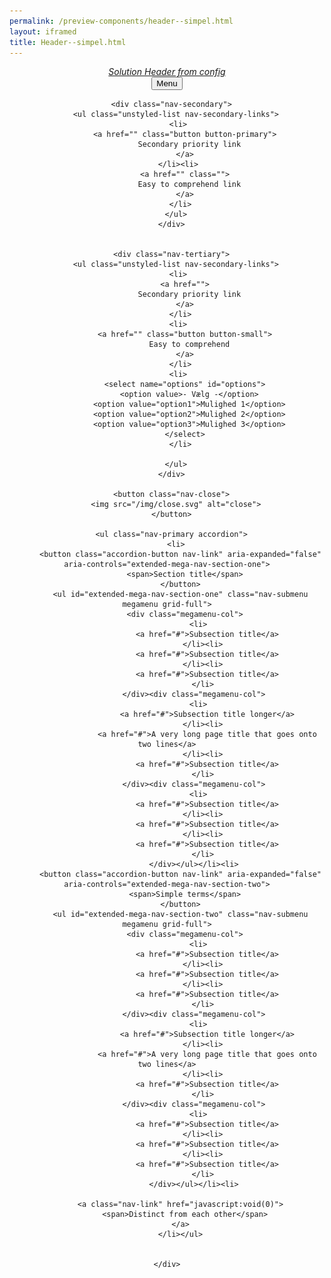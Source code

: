 ```yaml
--- 
permalink: /preview-components/header--simpel.html
layout: iframed 
title: Header--simpel.html
---
```


<header class="header header-extended" role="banner">
  
  <div class="portal-header">
    <div class="portal-header-inner">
      <a href="/"
          title="Home"
          aria-label="Home">
          <div class="logo" id="basic-logo"></div>
      </a>
    </div>
  </div>

  
  <div class="navbar solution-header">
    <div class="solution-heading">
      <em class="heading-text">
        <a href="/"
          title="Home"
          aria-label="Home">
          Solution Header from config
        </a>
      </em>
    </div>
    <button class="menu-btn">Menu</button>
  </div>

  <nav role="navigation" class="nav">
    <div class="nav-inner">
      
      <div class="nav-secondary">
        <ul class="unstyled-list nav-secondary-links">
          <li> 
            <a href="" class="button button-primary">
              Secondary priority link
            </a>
          </li><li> 
            <a href="" class="">
              Easy to comprehend link
            </a>
          </li>
        </ul>
      </div>

      
      <div class="nav-tertiary">
        <ul class="unstyled-list nav-secondary-links">
          <li> 
            <a href="">
              Secondary priority link
            </a>
          </li>
          <li> 
            <a href="" class="button button-small">
              Easy to comprehend
            </a>
          </li>
          <li> 
            <select name="options" id="options">
              <option value>- Vælg -</option>
              <option value="option1">Mulighed 1</option>
              <option value="option2">Mulighed 2</option>
              <option value="option3">Mulighed 3</option>
            </select>
          </li>
          
        </ul>
      </div>

      <button class="nav-close">
        <img src="/img/close.svg" alt="close">
      </button>

      <ul class="nav-primary accordion">
        <li>
          <button class="accordion-button nav-link" aria-expanded="false" aria-controls="extended-mega-nav-section-one">
            <span>Section title</span>
          </button>
          <ul id="extended-mega-nav-section-one" class="nav-submenu megamenu grid-full">
            <div class="megamenu-col">
                  <li>
                      <a href="#">Subsection title</a>
                    </li><li>
                      <a href="#">Subsection title</a>
                    </li><li>
                      <a href="#">Subsection title</a>
                    </li>
                </div><div class="megamenu-col">
                  <li>
                      <a href="#">Subsection title longer</a>
                    </li><li>
                      <a href="#">A very long page title that goes onto two lines</a>
                    </li><li>
                      <a href="#">Subsection title</a>
                    </li>
                </div><div class="megamenu-col">
                  <li>
                      <a href="#">Subsection title</a>
                    </li><li>
                      <a href="#">Subsection title</a>
                    </li><li>
                      <a href="#">Subsection title</a>
                    </li>
                </div></ul></li><li>
          <button class="accordion-button nav-link" aria-expanded="false" aria-controls="extended-mega-nav-section-two">
            <span>Simple terms</span>
          </button>
          <ul id="extended-mega-nav-section-two" class="nav-submenu megamenu grid-full">
            <div class="megamenu-col">
                  <li>
                      <a href="#">Subsection title</a>
                    </li><li>
                      <a href="#">Subsection title</a>
                    </li><li>
                      <a href="#">Subsection title</a>
                    </li>
                </div><div class="megamenu-col">
                  <li>
                      <a href="#">Subsection title longer</a>
                    </li><li>
                      <a href="#">A very long page title that goes onto two lines</a>
                    </li><li>
                      <a href="#">Subsection title</a>
                    </li>
                </div><div class="megamenu-col">
                  <li>
                      <a href="#">Subsection title</a>
                    </li><li>
                      <a href="#">Subsection title</a>
                    </li><li>
                      <a href="#">Subsection title</a>
                    </li>
                </div></ul></li><li>
          
          <a class="nav-link" href="javascript:void(0)">
            <span>Distinct from each other</span>
          </a>
          </li></ul>
 
      
    </div>
  </nav>
</header>
<div class="overlay"></div>
